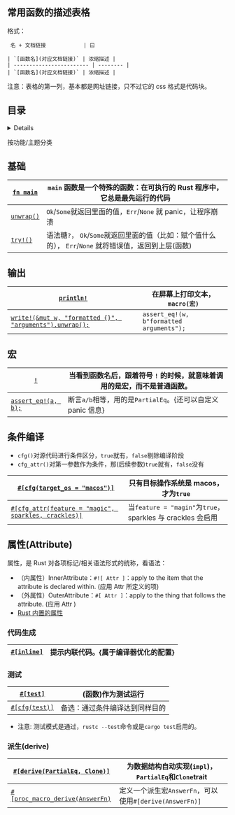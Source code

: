 ## 常用函数的描述表格

格式：

```
 名 + 文档链接            | 曰

| `[函数名](对应文档链接)` | 浓缩描述 |
| ------------------------ | -------- |
| `[函数名](对应文档链接)` | 浓缩描述 |
```

注意：表格的第一列，基本都是网址链接，只不过它的 css 格式是代码块。

## 目录

<details>

<!-- START doctoc generated TOC please keep comment here to allow auto update -->
<!-- DON'T EDIT THIS SECTION, INSTEAD RE-RUN doctoc TO UPDATE -->

- [基础](#%E5%9F%BA%E7%A1%80)
- [输出](#%E8%BE%93%E5%87%BA)
- [宏](#%E5%AE%8F)
- [条件编译](#%E6%9D%A1%E4%BB%B6%E7%BC%96%E8%AF%91)
- [属性(Attribute)](#%E5%B1%9E%E6%80%A7attribute)
  - [代码生成](#%E4%BB%A3%E7%A0%81%E7%94%9F%E6%88%90)
  - [测试](#%E6%B5%8B%E8%AF%95)
  - [派生(derive)](#%E6%B4%BE%E7%94%9Fderive)

<!-- END doctoc generated TOC please keep comment here to allow auto update -->

</details>

按功能/主题分类

## 基础

[main]: https://kaisery.github.io/trpl-zh-cn/ch01-02-hello-world.html#a%E5%88%86%E6%9E%90-rust-%E7%A8%8B%E5%BA%8F
[try]: http://llever.com/rust-by-example-cn/error/multiple_error_types/enter_try.html
[unwrap]: http://llever.com/rust-by-example-cn/error/option_unwrap.html

| [`fn main`][main]    | `main` 函数是一个特殊的函数：在可执行的 Rust 程序中，它总是最先运行的代码                               |
| -------------------- | ------------------------------------------------------------------------------------------------------- |
| [`unwrap()`][unwrap] | `Ok`/`Some`就返回里面的值，`Err`/`None` 就 panic，让程序崩溃                                            |
| [`try!()`][try]      | 语法糖`?`， `Ok`/`Some`就返回里面的值（比如：赋个值什么的）， `Err`/`None` 就将错误值，返回到上层(函数) |

## 输出

[write!]: https://doc.rust-lang.org/std/macro.write.html

| [`println!`][main]                                                | 在屏幕上打印文本，`macro(宏)`            |
| ----------------------------------------------------------------- | ---------------------------------------- |
| [`write!(&mut w, "formatted {}", "arguments").unwrap();`][write!] | `assert_eq!(w, b"formatted arguments");` |

## 宏

[assert_eq!]: https://doc.rust-lang.org/std/macro.assert_eq.html

| [`!`][main]                       | 当看到函数名后，跟着符号 `!` 的时候，就意味着调用的是宏，而不是普通函数。 |
| --------------------------------- | ------------------------------------------------------------------------- |
| [`assert_eq!(a, b);`][assert_eq!] | 断言`a/b`相等，用的是`PartialEq`。{还可以自定义 panic 信息}               |

## 条件编译

[cfg]: https://doc.rust-lang.org/reference/conditional-compilation.html#forms-of-conditional-compilation
[cfg_attr]: https://doc.rust-lang.org/reference/conditional-compilation.html#the-cfg_attr-attribute

- `cfg()`对源代码进行条件区分，`true`就有，`false`剔除编译阶段
- `cfg_attr()`对第一参数作为条件，那(后续参数)`true`就有，`false`没有

| [`#[cfg(target_os = "macos")]`][cfg]                             | 只有目标操作系统是 macos，才为`true`                       |
| ---------------------------------------------------------------- | ---------------------------------------------------------- |
| [`#[cfg_attr(feature = "magic", sparkles, crackles)]`][cfg_attr] | 当`feature = "magin"`为`true`，sparkles 与 crackles 会启用 |

## 属性(Attribute)

属性，是 Rust 对各项标记/相关语法形式的统称，看语法：

- （内属性）InnerAttribute：`#![ Attr ]`：apply to the item that the attribute is declared within. (应用 Attr 所定义的项)
- （外属性）OuterAttribute：`#[ Attr ]`：apply to the thing that follows the attribute. (应用 Attr )
- [Rust 内置的属性](https://doc.rust-lang.org/reference/attributes.html#built-in-attributes-index)

### 代码生成

[inline]: https://doc.rust-lang.org/reference/attributes/codegen.html#the-inline-attribute

| [`#[inline]`][inline] | 提示内联代码。{属于编译器优化的配置} |
| --------------------- | ------------------------------------ |


### 测试

[test]: https://doc.rust-lang.org/reference/attributes/testing.html#the-test-attribute
[cfg_test]: https://doc.rust-lang.org/reference/conditional-compilation.html#test

| [`#[test]`][test]          | (函数)作为测试运行             |
| -------------------------- | ------------------------------ |
| [`#[cfg(test)]`][cfg_test] | 备选：通过条件编译达到同样目的 |

- 注意: 测试模式是通过，`rustc --test`命令或是`cargo test`启用的。

### 派生(derive)

[derive]: https://doc.rust-lang.org/reference/attributes/derive.html
[derive-macros]: https://doc.rust-lang.org/reference/procedural-macros.html#derive-macros

| [`#[derive(PartialEq, Clone)]`][derive]          | 为数据结构自动实现(`impl`)，`PartialEq`和`Clone`trait   |
| ------------------------------------------------ | ------------------------------------------------------- |
| [`#[proc_macro_derive(AnswerFn)`][derive-macros] | 定义一个派生宏`AnswerFn`，可以使用`#[derive(AnswerFn)]` |
